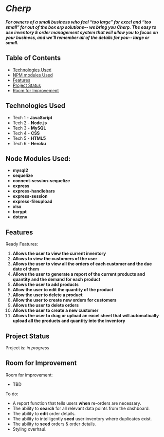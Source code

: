 # _Cherp_
**_For owners of a small business who feel “too large” for excel and “too small” for out of the box erp solutions-- we bring you Cherp. The easy to use inventory & order management system that will allow you to focus on your business, and we’ll remember all of the details for you-- large or small._**


## Table of Contents
* [Technologies Used](#technologies-used)
* [NPM modules Used](#node-modules-used)
* [Features](#features)
* [Project Status](#project-status)
* [Room for Improvement](#room-for-improvement)

## Technologies Used
- Tech 1 - **JavaScript**
- Tech 2 - **Node.js**
- Tech 3 - **MySQL**
- Tech 4 - **CSS**
- Tech 5 - **HTML5**
- Tech 6 - **Heroku**


## Node Modules Used: 
- **mysql2**
- **sequelize**
- **connect-session-sequelize**
- **express**
- **express-handlebars**
- **express-session**
- **express-fileupload**
- **xlsx**
- **bcrypt**
- **dotenv**

## Features
Ready Features:
1. **Allows the user to view the current inventory**
2. **Allows to view the customers of the user**
3. **Allows the user to view all the orders of each customer and the due date of them**
4. **Allows the user to generate a report of the current products and quantity and the demand for each product**
5. **Allows the user to add products**
6. **Allow the user to edit the quantity of the product**
7. **Allow the user to delete a product**
8. **Allow the user to create new orders for customers**
9. **Allows the user to delete orders**
10. **Allows the user to create a new customer**
11. **Allows the user to drag or upload an excel sheet that will automatically upload all the products and quantity into the inventory**


## Project Status
Project is: _in progress_


## Room for Improvement
Room for improvement:
- TBD

To do:
- A report function that tells users **when** re-orders are necessary.
- The ability to **search** for all relevant data points from the dashboard.
- The ability to **edit** order details.
- The ability to intelligently **seed** user inventory where duplicates exist.
- The ability to **seed** orders & order details.
- Styling overhaul.
